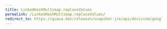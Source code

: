 ```yaml
---
title: LinkedHashMultimap.replaceValues
permalink: /LinkedHashMultimap.replaceValues/
redirect_to: https://guava.dev/releases/snapshot-jre/api/docs/com/google/common/collect/LinkedHashMultimap.html#replaceValues-K-java.lang.Iterable-
---
```

